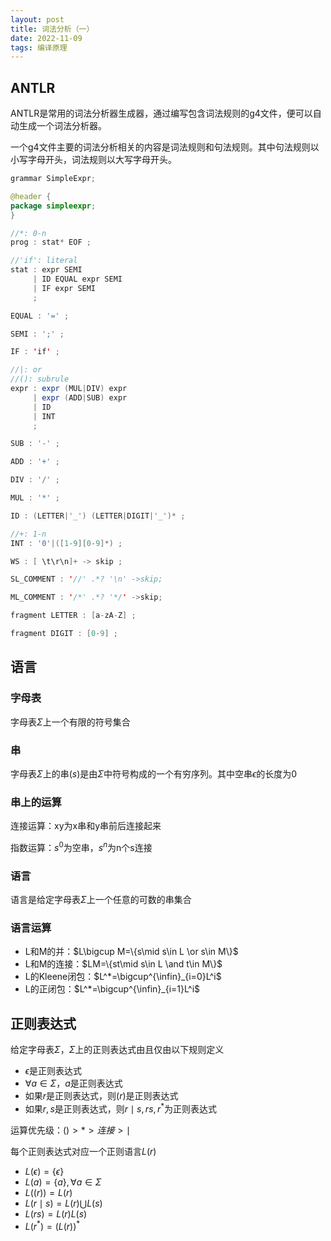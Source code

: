 ```yaml
---
layout: post
title: 词法分析（一）
date: 2022-11-09
tags: 编译原理
---
```


## ANTLR

ANTLR是常用的词法分析器生成器，通过编写包含词法规则的g4文件，便可以自动生成一个词法分析器。

一个g4文件主要的词法分析相关的内容是词法规则和句法规则。其中句法规则以小写字母开头，词法规则以大写字母开头。

```java
grammar SimpleExpr;

@header {
package simpleexpr;
}

//*: 0-n
prog : stat* EOF ;

//'if': literal
stat : expr SEMI
     | ID EQUAL expr SEMI
     | IF expr SEMI
     ;

EQUAL : '=' ;

SEMI : ';' ;

IF : 'if' ;

//|: or
//(): subrule
expr : expr (MUL|DIV) expr
     | expr (ADD|SUB) expr
     | ID
     | INT
     ;

SUB : '-' ;

ADD : '+' ;

DIV : '/' ;

MUL : '*' ;

ID : (LETTER|'_') (LETTER|DIGIT|'_')* ;

//+: 1-n
INT : '0'|([1-9][0-9]*) ;

WS : [ \t\r\n]+ -> skip ;

SL_COMMENT : '//' .*? '\n' ->skip;

ML_COMMENT : '/*' .*? '*/' ->skip;

fragment LETTER : [a-zA-Z] ;

fragment DIGIT : [0-9] ;
```



## 语言

### 字母表

字母表$\Sigma$上一个有限的符号集合

### 串

字母表$\Sigma$上的串($s$)是由$\Sigma$中符号构成的一个有穷序列。其中空串$\epsilon$的长度为0

### 串上的运算

连接运算：xy为x串和y串前后连接起来

指数运算：$s^0$为空串，$s^n$为n个s连接

### 语言

语言是给定字母表$\Sigma$上一个任意的可数的串集合

### 语言运算

- L和M的并：$L\bigcup M=\{s\mid s\in L \or s\in M\}$
- L和M的连接：$LM=\{st\mid s\in L \and t\in M\}$
- L的Kleene闭包：$L^*=\bigcup^{\infin}_{i=0}L^i$
- L的正闭包：$L^*=\bigcup^{\infin}_{i=1}L^i$

## 正则表达式

给定字母表$\Sigma$，$\Sigma$上的正则表达式由且仅由以下规则定义

- $\epsilon$是正则表达式
- $\forall a\in \Sigma$，$a$是正则表达式
- 如果$r$是正则表达式，则$(r)$是正则表达式
- 如果$r,s$是正则表达式，则$r\mid s,rs,r^*$为正则表达式

运算优先级：$() > * > 连接 > \mid$

每个正则表达式对应一个正则语言$L(r)$

- $L(\epsilon)=\{\epsilon\}$
- $L(a)=\{a\},\forall a \in \Sigma$
- $L((r))=L(r)$
- $L(r\mid s)=L(r)\bigcup L(s)$
- $L(rs)=L(r)L(s)$
- $L(r^*)=(L(r))^*$